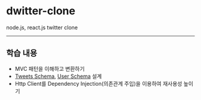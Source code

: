 # dwitter-clone
node.js, react.js twitter clone 

---

## 학습 내용
- MVC 패턴을 이해하고 변환하기
- [Tweets Schema](https://instinctive-gear-848.notion.site/API-Spec-Tweets-a825076f03e145808b87f462009a9275), [User Schema](https://instinctive-gear-848.notion.site/API-Spec-Auth-9dde4a1a9c374cca99b83270a3fc2025) 설계
- Http Client를 Dependency Injection(의존관계 주입)을 이용하여 재사용성 높이기
